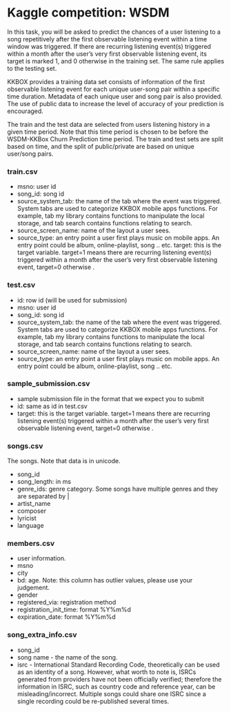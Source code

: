 # Kaggle competition: WSDM 

In this task, you will be asked to predict the chances of a user listening to a song repetitively after the first observable listening event within a time window was triggered. If there are recurring listening event(s) triggered within a month after the user’s very first observable listening event, its target is marked 1, and 0 otherwise in the training set. The same rule applies to the testing set.

KKBOX provides a training data set consists of information of the first observable listening event for each unique user-song pair within a specific time duration. Metadata of each unique user and song pair is also provided. The use of public data to increase the level of accuracy of your prediction is encouraged.

The train and the test data are selected from users listening history in a given time period. Note that this time period is chosen to be before the WSDM-KKBox Churn Prediction time period. The train and test sets are split based on time, and the split of public/private are based on unique user/song pairs.

### train.csv
- msno: user id
- song_id: song id
- source_system_tab: the name of the tab where the event was triggered. System tabs are used to categorize KKBOX mobile apps functions. For example, tab my library contains functions to manipulate the local storage, and tab search contains functions relating to search.
- source_screen_name: name of the layout a user sees.
- source_type: an entry point a user first plays music on mobile apps. An entry point could be album, online-playlist, song .. etc.
target: this is the target variable. target=1 means there are recurring listening event(s) triggered within a month after the user’s very first observable listening event, target=0 otherwise .


### test.csv
- id: row id (will be used for submission)
- msno: user id
- song_id: song id
- source_system_tab: the name of the tab where the event was triggered. System tabs are used to categorize KKBOX mobile apps functions. For example, tab my library contains functions to manipulate the local storage, and tab search contains functions relating to search.
- source_screen_name: name of the layout a user sees.
- source_type: an entry point a user first plays music on mobile apps. An entry point could be album, online-playlist, song .. etc.

### sample_submission.csv
- sample submission file in the format that we expect you to submit
- id: same as id in test.csv
- target: this is the target variable. target=1 means there are recurring listening event(s) triggered within a month after the user’s very first observable listening event, target=0 otherwise .

### songs.csv
The songs. Note that data is in unicode.
- song_id
- song_length: in ms
- genre_ids: genre category. Some songs have multiple genres and they are separated by |
- artist_name
- composer
- lyricist
- language

### members.csv
- user information.
- msno
- city
- bd: age. Note: this column has outlier values, please use your judgement.
- gender
- registered_via: registration method
- registration_init_time: format %Y%m%d
- expiration_date: format %Y%m%d

### song_extra_info.csv
- song_id
- song name - the name of the song.
- isrc - International Standard Recording Code, theoretically can be used as an identity of a song. However, what worth to note is, ISRCs generated from providers have not been officially verified; therefore the information in ISRC, such as country code and reference year, can be misleading/incorrect. Multiple songs could share one ISRC since a single recording could be re-published several times.
